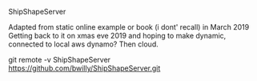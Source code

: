 ShipShapeServer

Adapted from static online example or book (i dont' recall) in March 2019
Getting back to it on xmas eve 2019 and hoping to make dynamic, connected to local aws dynamo? Then cloud.

git remote -v
ShipShapeServer	https://github.com/bwilly/ShipShapeServer.git 
